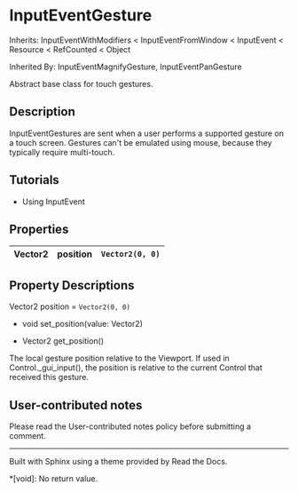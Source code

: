# InputEventGesture

Inherits: InputEventWithModifiers < InputEventFromWindow < InputEvent <
Resource < RefCounted < Object

Inherited By: InputEventMagnifyGesture, InputEventPanGesture

Abstract base class for touch gestures.

## Description

InputEventGestures are sent when a user performs a supported gesture on a
touch screen. Gestures can't be emulated using mouse, because they typically
require multi-touch.

## Tutorials

  * Using InputEvent

## Properties

Vector2 | position | `Vector2(0, 0)`  
---|---|---  
  
## Property Descriptions

Vector2 position = `Vector2(0, 0)`

  * void set_position(value: Vector2)

  * Vector2 get_position()

The local gesture position relative to the Viewport. If used in
Control._gui_input(), the position is relative to the current Control that
received this gesture.

## User-contributed notes

Please read the User-contributed notes policy before submitting a comment.

* * *

Built with Sphinx using a theme provided by Read the Docs.

  *[void]: No return value.

